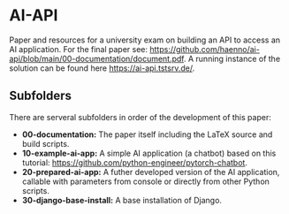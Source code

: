 # AI-API

Paper and resources for a university exam on building an API to access an AI application. For the final paper see: <https://github.com/haenno/ai-api/blob/main/00-documentation/document.pdf>. A running instance of the solution can be found here <https://ai-api.tstsrv.de/>.

## Subfolders

There are serveral subfolders in order of the development of this paper:

- **00-documentation:** The paper itself including the LaTeX source and build scripts. 
- **10-example-ai-app:** A simple AI application (a chatbot) based on this tutorial: <https://github.com/python-engineer/pytorch-chatbot>.
- **20-prepared-ai-app:** A futher developed version of the AI application, callable with parameters from console or directly from other Python scripts.
- **30-django-base-install:** A base installation of Django.
